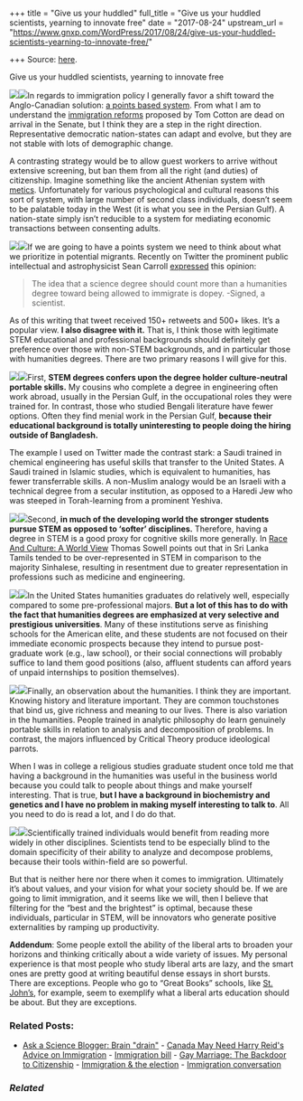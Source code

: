 +++
title = "Give us your huddled"
full_title = "Give us your huddled scientists, yearning to innovate free"
date = "2017-08-24"
upstream_url = "https://www.gnxp.com/WordPress/2017/08/24/give-us-your-huddled-scientists-yearning-to-innovate-free/"

+++
Source: [here](https://www.gnxp.com/WordPress/2017/08/24/give-us-your-huddled-scientists-yearning-to-innovate-free/).

Give us your huddled scientists, yearning to innovate free

[![](https://i0.wp.com/www.gnxp.com/WordPress/wp-content/uploads/2017/08/the_great_ideas.jpeg?resize=183%2C275)![](https://i0.wp.com/www.gnxp.com/WordPress/wp-content/uploads/2017/08/the_great_ideas.jpeg?resize=183%2C275)](https://www.amazon.com/exec/obidos/ASIN/B003S3RL3K/geneexpressio-20)In regards to immigration policy I generally favor a shift toward the Anglo-Canadian solution: [a points based system](http://www.bbc.com/news/uk-politics-29594642). From what I am to understand the [immigration reforms](http://www.nationalreview.com/article/450061/cotton-perdues-immigration-plan-emphasize-skills) proposed by Tom Cotton are dead on arrival in the Senate, but I think they are a step in the right direction. Representative democratic nation-states can adapt and evolve, but they are not stable with lots of demographic change.

A contrasting strategy would be to allow guest workers to arrive without extensive screening, but ban them from all the right (and duties) of citizenship. Imagine something like the ancient Athenian system with [metics](https://en.wikipedia.org/wiki/Metic). Unfortunately for various psychological and cultural reasons this sort of system, with large number of second class individuals, doesn’t seem to be palatable today in the West (it is what you see in the Persian Gulf). A nation-state simply isn’t reducible to a system for mediating economic transactions between consenting adults.

[![](https://i0.wp.com/www.gnxp.com/WordPress/wp-content/uploads/2017/08/westerncanon.jpeg?resize=183%2C275)![](https://i0.wp.com/www.gnxp.com/WordPress/wp-content/uploads/2017/08/westerncanon.jpeg?resize=183%2C275)](https://www.amazon.com/exec/obidos/ASIN/1573225142/geneexpressio-20)If we are going to have a points system we need to think about what we prioritize in potential migrants. Recently on Twitter the prominent public intellectual and astrophysicist Sean Carroll [expressed](https://twitter.com/seanmcarroll/status/900541403834404865) this opinion:

> The idea that a science degree should count more than a humanities degree toward being allowed to immigrate is dopey. -Signed, a scientist.

As of this writing that tweet received 150+ retweets and 500+ likes. It’s a popular view. **I also disagree with it.** That is, I think those with legitimate STEM educational and professional backgrounds should definitely get preference over those with non-STEM backgrounds, and in particular those with humanities degrees. There are two primary reasons I will give for this.

[![](https://i0.wp.com/www.gnxp.com/WordPress/wp-content/uploads/2017/08/analects.jpeg?resize=183%2C275)![](https://i0.wp.com/www.gnxp.com/WordPress/wp-content/uploads/2017/08/analects.jpeg?resize=183%2C275)](https://www.amazon.com/exec/obidos/ASIN/0345434072/geneexpressio-20)First, **STEM degrees confers upon the degree holder culture-neutral portable skills.** My cousins who complete a degree in engineering often work abroad, usually in the Persian Gulf, in the occupational roles they were trained for. In contrast, those who studied Bengali literature have fewer options. Often they find menial work in the Persian Gulf, **because their educational background is totally uninteresting to people doing the hiring outside of Bangladesh.**

The example I used on Twitter made the contrast stark: a Saudi trained in chemical engineering has useful skills that transfer to the United States. A Saudi trained in Islamic studies, which is equivalent to humanities, has fewer transferrable skills. A non-Muslim analogy would be an Israeli with a technical degree from a secular institution, as opposed to a Haredi Jew who was steeped in Torah-learning from a prominent Yeshiva.

[![](https://i0.wp.com/www.gnxp.com/WordPress/wp-content/uploads/2017/08/mahabarata.jpeg?resize=144%2C223)![](https://i0.wp.com/www.gnxp.com/WordPress/wp-content/uploads/2017/08/mahabarata.jpeg?resize=144%2C223)](https://www.amazon.com/exec/obidos/ASIN/0140446818/geneexpressio-20)Second, **in much of the developing world the stronger students pursue STEM as opposed to ‘softer’ disciplines.** Therefore, having a degree in STEM is a good proxy for cognitive skills more generally. In [Race And Culture: A World View](https://www.amazon.com/exec/obidos/ASIN/0465067972/geneexpressio-20) Thomas Sowell points out that in Sri Lanka Tamils tended to be over-represented in STEM in comparison to the majority Sinhalese, resulting in resentment due to greater representation in professions such as medicine and engineering.

[![](https://i0.wp.com/www.gnxp.com/WordPress/wp-content/uploads/2017/08/hadithbukhari.jpeg?resize=193%2C261)![](https://i0.wp.com/www.gnxp.com/WordPress/wp-content/uploads/2017/08/hadithbukhari.jpeg?resize=193%2C261)](https://www.amazon.com/exec/obidos/ASIN/160506677X/geneexpressio-20)In the United States humanities graduates do relatively well, especially compared to some pre-professional majors. **But a lot of this has to do with the fact that humanities degrees are emphasized at very selective and prestigious universities**. Many of these institutions serve as finishing schools for the American elite, and these students are not focused on their immediate economic prospects because they intend to pursue post-graduate work (e.g., law school), or their social connections will probably suffice to land them good positions (also, affluent students can afford years of unpaid internships to position themselves).

[![](https://i0.wp.com/www.gnxp.com/WordPress/wp-content/uploads/2017/08/shanem.jpeg?resize=192%2C250)![](https://i0.wp.com/www.gnxp.com/WordPress/wp-content/uploads/2017/08/shanem.jpeg?resize=192%2C250)](https://www.amazon.com/exec/obidos/ASIN/B06XS5H9MP/geneexpressio-20)Finally, an observation about the humanities. I think they are important. Knowing history and literature important. They are common touchstones that bind us, give richness and meaning to our lives. There is also variation in the humanities. People trained in analytic philosophy do learn genuinely portable skills in relation to analysis and decomposition of problems. In contrast, the majors influenced by Critical Theory produce ideological parrots.

When I was in college a religious studies graduate student once told me that having a background in the humanities was useful in the business world because you could talk to people about things and make yourself interesting. That is true, **but I have a background in biochemistry and genetics and I have no problem in making myself interesting to talk to**. All you need to do is read a lot, and I do do that.

[![](https://i0.wp.com/www.gnxp.com/WordPress/wp-content/uploads/2017/08/greatbooks.jpeg?resize=276%2C183)![](https://i0.wp.com/www.gnxp.com/WordPress/wp-content/uploads/2017/08/greatbooks.jpeg?resize=276%2C183)](https://www.amazon.com/exec/obidos/ASIN/0852295316/geneexpressio-20)Scientifically trained individuals would benefit from reading more widely in other disciplines. Scientists tend to be especially blind to the domain specificity of their ability to analyze and decompose problems, because their tools within-field are so powerful.

But that is neither here nor there when it comes to immigration. Ultimately it’s about values, and your vision for what your society should be. If we are going to limit immigration, and it seems like we will, then I believe that filtering for the “best and the brightest” is optimal, because these individuals, particular in STEM, will be innovators who generate positive externalities by ramping up productivity.

**Addendum**: Some people extoll the ability of the liberal arts to broaden your horizons and thinking critically about a wide variety of issues. My personal experience is that most people who study liberal arts are lazy, and the smart ones are pretty good at writing beautiful dense essays in short bursts. There are exceptions. People who go to “Great Books” schools, like [St. John’s](https://en.wikipedia.org/wiki/St._John%27s_College_(Annapolis/Santa_Fe)), for example, seem to exemplify what a liberal arts education should be about. But they are exceptions.

### Related Posts:

- [Ask a Science Blogger: Brain
  "drain"](https://www.gnxp.com/WordPress/2006/06/02/ask-a-science-blogger-brain-drain/) - [Canada May Need Harry Reid's Advice on
  Immigration](https://www.gnxp.com/WordPress/2006/04/06/canada-may-need-harry-reid-s-advice-on-immigration/) - [Immigration
  bill](https://www.gnxp.com/WordPress/2007/06/23/immigration-bill/) - [Gay Marriage: The Backdoor to
  Citizenship](https://www.gnxp.com/WordPress/2006/02/20/gay-marriage-the-backdoor-to-citizenship/) - [Immigration & the
  election](https://www.gnxp.com/WordPress/2006/10/29/immigration-the-election/) - [Immigration
  conversation](https://www.gnxp.com/WordPress/2005/11/21/immigration-conversation/)

### *Related*

[](https://www.addtoany.com/add_to/facebook?linkurl=https%3A%2F%2Fwww.gnxp.com%2FWordPress%2F2017%2F08%2F24%2Fgive-us-your-huddled-scientists-yearning-to-innovate-free%2F&linkname=Give%20us%20your%20huddled%20scientists%2C%20yearning%20to%20innovate%20free "Facebook")[](https://www.addtoany.com/add_to/twitter?linkurl=https%3A%2F%2Fwww.gnxp.com%2FWordPress%2F2017%2F08%2F24%2Fgive-us-your-huddled-scientists-yearning-to-innovate-free%2F&linkname=Give%20us%20your%20huddled%20scientists%2C%20yearning%20to%20innovate%20free "Twitter")[](https://www.addtoany.com/add_to/email?linkurl=https%3A%2F%2Fwww.gnxp.com%2FWordPress%2F2017%2F08%2F24%2Fgive-us-your-huddled-scientists-yearning-to-innovate-free%2F&linkname=Give%20us%20your%20huddled%20scientists%2C%20yearning%20to%20innovate%20free "Email")[](https://www.addtoany.com/share)
